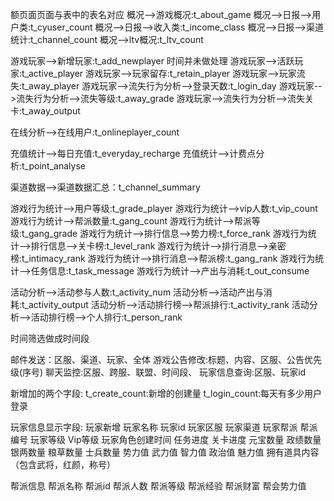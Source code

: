 额页面页面与表中的表名对应
概况-->游戏概况:t_about_game
概况-->日报-->用户类:t_cyuser_count
概况-->日报-->收入类:t_income_class
概况-->日报-->渠道统计:t_channel_count
概况-->ltv概况:t_ltv_count


游戏玩家-->新增玩家:t_add_newplayer   时间并未做处理
游戏玩家-->活跃玩家:t_active_player
游戏玩家-->玩家留存:t_retain_player
游戏玩家-->玩家流失:t_away_player
游戏玩家-->流失行为分析-->登录天数:t_login_day
游戏玩家-->流失行为分析-->流失等级:t_away_grade
游戏玩家-->流失行为分析-->流失关卡:t_away_output


在线分析-->在线用户:t_onlineplayer_count

充值统计-->每日充值:t_everyday_recharge
充值统计-->计费点分析:t_point_analyse

渠道数据-->渠道数据汇总：t_channel_summary

游戏行为统计-->用户等级:t_grade_player 
游戏行为统计-->vip人数:t_vip_count
游戏行为统计-->帮派数量:t_gang_count
游戏行为统计-->帮派等级:t_gang_grade
游戏行为统计-->排行信息-->势力榜:t_force_rank
游戏行为统计-->排行信息-->关卡榜:t_level_rank
游戏行为统计-->排行消息-->亲密榜:t_intimacy_rank
游戏行为统计-->排行消息-->帮派榜:t_gang_rank
游戏行为统计-->任务信息:t_task_message
游戏行为统计-->产出与消耗:t_out_consume

活动分析-->活动参与人数:t_activity_num
活动分析-->活动产出与消耗:t_activity_output
活动分析-->活动排行榜-->帮派排行:t_activity_rank
活动分析-->活动排行榜-->个人排行:t_person_rank

时间筛选做成时间段

邮件发送：区服、渠道、玩家、全体
游戏公告修改:标题、内容、区服、公告优先级(序号)
聊天监控:区服、跨服、联盟、时间段、
玩家信息查询:区服、玩家id


新增加的两个字段:
t_create_count:新增的创建量
t_login_count:每天有多少用户登录



玩家信息显示字段:
玩家新增
玩家名称
玩家id
玩家区服
玩家渠道
玩家帮派
帮派编号
玩家等级
Vip等级
玩家角色创建时间
任务进度
关卡进度
元宝数量
政绩数量
银两数量
粮草数量
士兵数量
势力值
武力值
智力值
政治值
魅力值
拥有道具内容
（包含武将，红颜，称号）

帮派信息
帮派名称
帮派id
帮派人数
帮派等级
帮派经验
帮派财富
帮会势力值